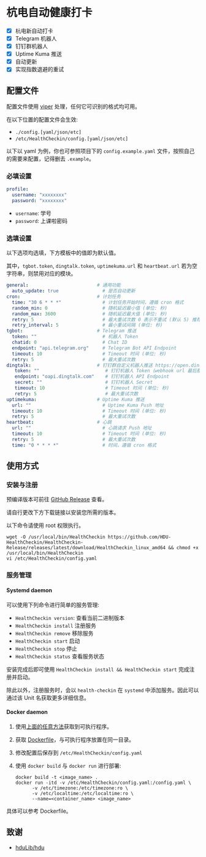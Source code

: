 # 杭电自动健康打卡

- [x] 杭电新自动打卡
- [x] Telegram 机器人
- [x] 钉钉群机器人
- [x] Uptime Kuma 推送
- [x] 自动更新
- [x] 实现指数退避的重试

## 配置文件

配置文件使用 [viper](https://github.com/spf13/viper) 处理，任何它可识别的格式均可用。

在以下位置的配置文件会生效:

- `./config.[yaml/json/etc]`
- `/etc/HealthCheckin/config.[yaml/json/etc]`

以下以 yaml 为例，你也可参照项目下的 `config.example.yaml` 文件，按照自己的需要来配置，记得删去 `.example`。

### 必填设置

```yaml
profile:
  username: "xxxxxxxx"
  password: "xxxxxxxx"
```

- `username`: 学号
- `password`: 上课啦密码

### 选填设置

以下选项均选填，下方模板中的值即为默认值。

其中，`tgbot.token`, `dingtalk.token`, `uptimekuma.url` 和 `heartbeat.url` 若为空字符串，则禁用对应的模块。

```yaml
general:                         # 通用功能
  auto_update: true                # 是否自动更新
cron:                            # 计划任务
  time: "30 6 * * *"               # 计划任务开始时间，遵循 cron 格式
  random_min: 0                    # 随机延迟最小值 (单位: 秒)
  random_max: 3600                 # 随机延迟最大值 (单位: 秒)
  retry: 5                         # 最大重试次数 0 表示不重试 (默认 5) 推荐小于 8
  retry_interval: 5                # 最小重试间隔 (单位: 秒)
tgbot:                           # Telegram 推送
  token: ""                        # 机器人 Token
  chatid: 0                        # Chat ID
  endpoint: "api.telegram.org"     # Telegram Bot API Endpoint
  timeout: 10                      # Timeout 时间 (单位: 秒)
  retry: 5                         # 最大重试次数
dingtalk:                        # 钉钉群自定义机器人推送 https://open.dingtalk.com/document/robots/custom-robot-access
   token: ""                        # 钉钉机器人 Token（webhook url 最后那部分）
   endpoint: "oapi.dingtalk.com"    # 钉钉机器人 API Endpoint
   secret: ""                       # 钉钉机器人 Secret
   timeout: 10                      # Timeout 时间 (单位: 秒)
   retry: 5                         # 最大重试次数
uptimekuma:                      # Uptime Kuma 推送
  url: ""                          # Uptime Kuma Push 地址
  timeout: 10                      # Timeout 时间 (单位: 秒)
  retry: 5                         # 最大重试次数
heartbeat:                       # 心跳
  url: ""                          # 心跳请求 Push 地址
  timeout: 10                      # Timeout 时间 (单位: 秒)
  retry: 5                         # 最大重试次数
  time: "0 * * * *"                # 时间，遵循 cron 格式
```

## 使用方式

### 安装与注册

预编译版本可前往 [GitHub Release](https://github.com/HDU-HealthCheckin/HealthCheckin-Release/releases/latest) 查看。

请自行更改下方下载链接以安装您所需的版本。

以下命令请使用 root 权限执行。

```shell
wget -O /usr/local/bin/HealthCheckin https://github.com/HDU-HealthCheckin/HealthCheckin-Release/releases/latest/download/HealthCheckin_linux_amd64 && chmod +x /usr/local/bin/HealthCheckin
vi /etc/HealthCheckin/config.yaml
```

### 服务管理

#### Systemd daemon

可以使用下列命令进行简单的服务管理:

- `HealthCheckin version`: 查看当前二进制版本
- `HealthCheckin install` 注册服务
- `HealthCheckin remove` 移除服务
- `HealthCheckin start` 启动
- `HealthCheckin stop` 停止
- `HealthCheckin status` 查看服务状态

安装完成后即可使用 `HealthCheckin install && HealthCheckin start` 完成注册并启动。

除此以外，注册服务时，会以 `health-checkin` 在 `systemd` 中添加服务。因此可以通过该 Unit 名获取更多详细信息。

#### Docker daemon

1. 使用[上面的任意方法](#安装与注册)获取到可执行程序。

2. 获取 [Dockerfile](https://raw.githubusercontent.com/HDU-HealthCheckin/HealthCheckin-Release/master/Dockerfile)，与可执行程序放置在同一目录。

3. 修改配置后保存到 `/etc/HealthCheckin/config.yaml`

4. 使用 `docker build` 与 `docker run` 进行部署:

    ```shell
    docker build -t <image_name> .
    docker run -itd -v /etc/HealthCheckin/config.yaml:/config.yaml \
          -v /etc/timezone:/etc/timezone:ro \
          -v /etc/localtime:/etc/localtime:ro \
          --name=<container_name> <image_name>
    ```

具体可以参考 Dockerfile。

## 致谢

- [hduLib/hdu](https://github.com/hduLib/hdu)
